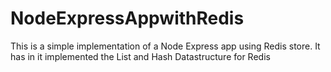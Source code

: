 # NodeExpressAppwithRedis

This is a simple implementation of a Node Express app using Redis store.
It has in it implemented the List and Hash Datastructure for Redis
